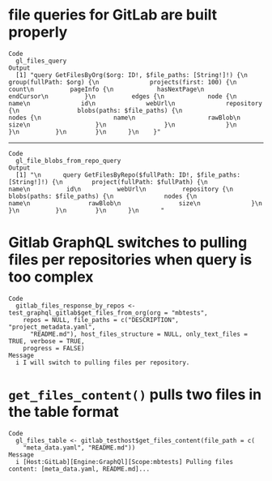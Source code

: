 # file queries for GitLab are built properly

    Code
      gl_files_query
    Output
      [1] "query GetFilesByOrg($org: ID!, $file_paths: [String!]!) {\n            group(fullPath: $org) {\n              projects(first: 100) {\n          count\n          pageInfo {\n            hasNextPage\n            endCursor\n          }\n          edges {\n            node {\n              name\n              id\n              webUrl\n              repository {\n                blobs(paths: $file_paths) {\n                  nodes {\n                    name\n                    rawBlob\n                    size\n                  }\n                }\n              }\n            }\n          }\n        }\n      }\n    }"

---

    Code
      gl_file_blobs_from_repo_query
    Output
      [1] "\n      query GetFilesByRepo($fullPath: ID!, $file_paths: [String!]!) {\n        project(fullPath: $fullPath) {\n          name\n          id\n          webUrl\n          repository {\n            blobs(paths: $file_paths) {\n              nodes {\n                name\n                rawBlob\n                size\n              }\n            }\n          }\n        }\n      }\n      "

# Gitlab GraphQL switches to pulling files per repositories when query is too complex

    Code
      gitlab_files_response_by_repos <- test_graphql_gitlab$get_files_from_org(org = "mbtests",
        repos = NULL, file_paths = c("DESCRIPTION", "project_metadata.yaml",
          "README.md"), host_files_structure = NULL, only_text_files = TRUE, verbose = TRUE,
        progress = FALSE)
    Message
      i I will switch to pulling files per repository.

# `get_files_content()` pulls two files in the table format

    Code
      gl_files_table <- gitlab_testhost$get_files_content(file_path = c(
        "meta_data.yaml", "README.md"))
    Message
      i [Host:GitLab][Engine:GraphQl][Scope:mbtests] Pulling files content: [meta_data.yaml, README.md]...


